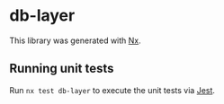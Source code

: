 # db-layer

This library was generated with [Nx](https://nx.dev).

## Running unit tests

Run `nx test db-layer` to execute the unit tests via [Jest](https://jestjs.io).

